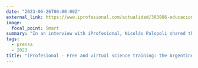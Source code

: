 ```yaml
---
date: "2023-06-26T00:00:00Z"
external_link: https://www.iprofesional.com/actualidad/383886-educacion-remota-el-emprendimiento-argentino-que-apoya-la-nasa
image:
  focal_point: Smart
summary: "In an interview with iProfesional, Nicolás Palopoli shared the details of NASA's support to democratize access to scientific knowledge."
tags:
  - prensa
  - 2023
title: "iProfesional - Free and virtual science training: the Argentine venture supported by NASA"
---
```

